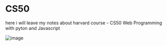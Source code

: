 # CS50

here i will leave my notes about harvard course - CS50 Web Programming with pyton and Javascript

![image](https://user-images.githubusercontent.com/124601476/217701795-8a2e1dd4-4b51-49cf-87e4-b643b7ab0f2f.png)

